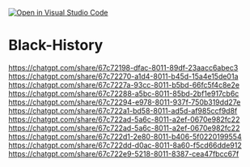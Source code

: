 [![Open in Visual Studio Code](https://classroom.github.com/assets/open-in-vscode-2e0aaae1b6195c2367325f4f02e2d04e9abb55f0b24a779b69b11b9e10269abc.svg)](https://classroom.github.com/online_ide?assignment_repo_id=18169986&assignment_repo_type=AssignmentRepo)
# Black-History
https://chatgpt.com/share/67c72198-dfac-8011-89df-23aacc6abec3 https://chatgpt.com/share/67c72270-a1d4-8011-b45d-15a4e15de01a https://chatgpt.com/share/67c7227a-93cc-8011-b5bd-66fc5f4c8e2e https://chatgpt.com/share/67c72288-a5bc-8011-85bd-2bf1e917cb6c https://chatgpt.com/share/67c72294-e978-8011-937f-750b319dd27e https://chatgpt.com/share/67c722a1-bd58-8011-ad5d-af985ccf9d8f https://chatgpt.com/share/67c722ad-5a6c-8011-a2ef-0670e982fc22 https://chatgpt.com/share/67c722ad-5a6c-8011-a2ef-0670e982fc22 https://chatgpt.com/share/67c722d1-2e80-8011-b406-5f0220199554 https://chatgpt.com/share/67c722dd-d0ac-8011-8a60-f5cd66dde912 https://chatgpt.com/share/67c722e9-5218-8011-8387-cea47fbcc67f